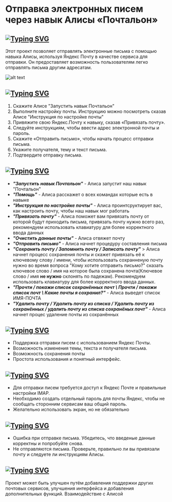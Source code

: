 # Отправка электронных писем через навык Алисы «Почтальон»

## [![Typing SVG](https://readme-typing-svg.herokuapp.com?font=Fira+Code&pause=1000&color=F747E4&background=FFFFFF00&repeat=false&width=435&lines=%D0%9E%D0%BF%D0%B8%D1%81%D0%B0%D0%BD%D0%B8%D0%B5)](https://git.io/typing-svg)
Этот проект позволяет отправлять электронные письма с помощью навыка Алисы, используя Яндекс Почту в качестве сервиса для отправки. Он предоставляет возможность пользователям легко отправлять письма другим адресатам.

![alt text](http://url/to/img.png)

## [![Typing SVG](https://readme-typing-svg.herokuapp.com?font=Fira+Code&pause=1000&color=F747E4&background=FFFFFF00&repeat=false&width=435&lines=%D0%9A%D0%B0%D0%BA+%D0%B8%D1%81%D0%BF%D0%BE%D0%BB%D1%8C%D0%B7%D0%BE%D0%B2%D0%B0%D1%82%D1%8C+%D0%BD%D0%B0%D0%B2%D1%8B%D0%BA)](https://git.io/typing-svg)
1. Скажите Алисе "Запустить навык Почтальон"
2. Выполните настройку почты. Инструкцию можно посмотреть сказав Алисе "Инструкция по настройке почты"
3. Привяжите свою Яндекс.Почту к навыку, сказав «Привязать почту».
4. Следуйте инструкциям, чтобы ввести адрес электронной почты и пароль.
5. Скажите «Отправить письмо», чтобы начать процесс отправки письма.
6. Укажите получателя, тему и текст письма.
7. Подтвердите отправку письма.
   
## [![Typing SVG](https://readme-typing-svg.herokuapp.com?font=Fira+Code&pause=1000&color=F747E4&background=FFFFFF00&repeat=false&width=435&lines=%D0%9A%D0%B0%D0%BA%D0%B8%D0%B5+%D0%BA%D0%BE%D0%BC%D0%B0%D0%BD%D0%B4%D1%8B+%D0%B5%D1%81%D1%82%D1%8C+%D0%B2+%D0%BD%D0%B0%D0%B2%D1%8B%D0%BA%D0%B5%3F+)](https://git.io/typing-svg)
+ ***"Запустить навык Почтальон"*** - Алиса запустит наш навык "Почтальон"
+ ***"Помощь"*** - Алиса расскажет о всех командах которые есть в навыке
+ ***"Инструкция по настройке почты"*** - Алиса проинтсруктирует вас, как настроить почту, чтобы наш навык мог работать 
+ ***"Привязать почту"*** - Алиса поможет вам привязать почту от которой будут приходить письма, привязать почту нужно всего раз, рекомендуем использовать клавиатуру для более корректного ввода данных
+ ***"Очистить данные почты"*** - Алиса отвяжет почту 
+ ***"Отправить письмо"*** - Алиса начнет процедуру составления письма
+ ***"Сохранить почту / Запомнить почту / Записать почту"***  > Алиса начнет процесс сохранения почты и скажет привязать её к ключевому слову / имени, чтобы использовать сохранненую почту нужно во время вопроса "Кому хотите отправить письмо?" сказать ключевое слово / имя на которое была сохранена почта(Ключевое слово / имя **не нужно** склонять по падежам). Рекомендуем использовать клавиатуру для более корректного ввода данных.
+ ***"Прочти / покажи список сохранённых почт \\ Прочти / покажи список почт \\ Какие почты я сохранил?"*** - Алиса выведет список ИМЯ-ПОЧТА 
+ ***"Удалить почту / Удалить почту из списка / Удалить почту из сохранённых / удалить почту из списка сохранёных почт"*** - Алиса начнет процес удаление почты из сохранённых


## [![Typing SVG](https://readme-typing-svg.herokuapp.com?font=Fira+Code&pause=1000&color=F747E4&background=FFFFFF00&repeat=false&width=435&lines=%D0%9E%D0%B3%D1%80%D0%B0%D0%BD%D0%B8%D1%87%D0%B5%D0%BD%D0%B8%D1%8F)](https://git.io/typing-svg)
+ Поддержка отправки писем с использованием Яндекс Почты.
+ Возможность изменения темы, текста и получателя письма.
+ Возможность сохранения почты
+ Простота использования и понятный интерфейс.
 
## [![Typing SVG](https://readme-typing-svg.herokuapp.com?font=Fira+Code&pause=1000&color=F747E4&background=FFFFFF00&repeat=false&width=435&lines=%D0%9E%D0%B3%D1%80%D0%B0%D0%BD%D0%B8%D1%87%D0%B5%D0%BD%D0%B8%D1%8F)](https://git.io/typing-svg)
+ Для отправки писем требуется доступ к Яндекс Почте и правильные настройки IMAP.
+ Необходимо создать отдельный пароль для почты Яндекс, чтобы не сообщать сторонним сервисам ваш общий пароль.
+ Желательно использовать экран, но не обязательно

## [![Typing SVG](https://readme-typing-svg.herokuapp.com?font=Fira+Code&pause=1000&color=F747E4&background=FFFFFF00&repeat=false&width=435&lines=%D0%92%D0%BE%D0%B7%D0%BC%D0%BE%D0%B6%D0%BD%D1%8B%D0%B5+%D0%BF%D1%80%D0%BE%D0%B1%D0%BB%D0%B5%D0%BC%D1%8B)](https://git.io/typing-svg)
+ Ошибка при отправке письма. Убедитесь, что введеные данные корректны и попробуйте снова.
+ Не отправляются письма. Проверьте, правильно ли вы привязали почту и следуете ли инструкциям Алисы.

## [![Typing SVG](https://readme-typing-svg.herokuapp.com?font=Fira+Code&pause=1000&color=F747E4&background=FFFFFF00&repeat=false&width=435&lines=%D0%94%D0%B0%D0%BB%D1%8C%D0%BD%D0%B5%D0%B9%D1%88%D0%B5%D0%B5+%D1%80%D0%B0%D0%B7%D0%B2%D0%B8%D1%82%D0%B8%D0%B5)](https://git.io/typing-svg)
Проект может быть улучшен путём добавления поддержки других почтовых сервисов, улучшения интерфейса и добавления дополнительных функций.
Взаимодействие с Алисой
